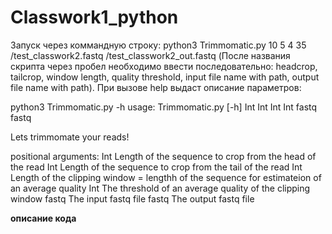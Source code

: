 # Classwork1_python
Запуск через коммандную строку: python3 Trimmomatic.py 10 5 4 35 /test_classwork2.fastq /test_classwork2_out.fastq
(После названия скрипта через пробел необходимо ввести последовательно: headcrop, tailcrop, window length, quality threshold, input file name with path, output file name with path).
При вызове help выдаст описание параметров:

python3 Trimmomatic.py -h
usage: Trimmomatic.py [-h] Int Int Int Int fastq fastq

Lets trimmomate your reads!

positional arguments:
  Int         Length of the sequence to crop from the head of the read
  Int         Length of the sequence to crop from the tail of the read
  Int         Length of the clipping window = lengthh of the sequence for
              estimateion of an average quality
  Int         The threshold of an average quality of the clipping window
  fastq       The input fastq file
  fastq       The output fastq file

**описание кода**
